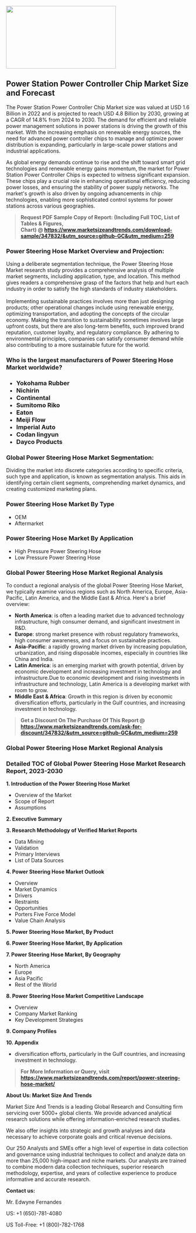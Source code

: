 <p><img class="alignnone size-medium wp-image-20088" src="https://ffe5etoiles.com/wp-content/uploads/2024/12/MST1-300x171.png" alt="" width="300" height="171" /></p><h2>Power Station Power Controller Chip Market Size and Forecast</h2><p>The Power Station Power Controller Chip Market size was valued at USD 1.6 Billion in 2022 and is projected to reach USD 4.8 Billion by 2030, growing at a CAGR of 14.8% from 2024 to 2030. The demand for efficient and reliable power management solutions in power stations is driving the growth of this market. With the increasing emphasis on renewable energy sources, the need for advanced power controller chips to manage and optimize power distribution is expanding, particularly in large-scale power stations and industrial applications.</p><p>As global energy demands continue to rise and the shift toward smart grid technologies and renewable energy gains momentum, the market for Power Station Power Controller Chips is expected to witness significant expansion. These chips play a crucial role in enhancing operational efficiency, reducing power losses, and ensuring the stability of power supply networks. The market's growth is also driven by ongoing advancements in chip technologies, enabling more sophisticated control systems for power stations across various geographies.</p></p><blockquote id="" class=""><strong>Request PDF Sample Copy of Report: (Including Full TOC, List of Tables &amp; Figures, Chart)&nbsp;@&nbsp;<strong><a href="https://www.marketsizeandtrends.com/download-sample/347832/&utm_source=github-GC&utm_medium=259" target="_blank">https://www.marketsizeandtrends.com/download-sample/347832/&utm_source=github-GC&utm_medium=259</a></strong></strong></blockquote><h3 id="" class="">Power Steering Hose Market&nbsp;Overview and Projection:</h3><p id="" class="">Using a deliberate segmentation technique, the Power Steering Hose Market research study provides a comprehensive analysis of multiple market segments, including application, type, and location. This method gives readers a comprehensive grasp of the factors that help and hurt each industry in order to satisfy the high standards of industry stakeholders. <br /> <br />Implementing sustainable practices involves more than just designing products; other operational changes include using renewable energy, optimizing transportation, and adopting the concepts of the circular economy. Making the transition to sustainability sometimes involves large upfront costs, but there are also long-term benefits, such improved brand reputation, customer loyalty, and regulatory compliance. By adhering to environmental principles, companies can satisfy consumer demand while also contributing to a more sustainable future for the world.</p><h3 id="" class="">Who is the largest manufacturers of&nbsp;Power Steering Hose Market worldwide?</h3><h3 class=""><p><ul><li>Yokohama Rubber </li><li> Nichirin </li><li> Continental </li><li> Sumitomo Riko </li><li> Eaton </li><li> Meiji Flow </li><li> Imperial Auto </li><li> Codan lingyun </li><li> Dayco Products</li></ul></p></h3><h3 id="" class="">Global&nbsp;Power Steering Hose Market Segmentation:</h3><p id="" class="">Dividing the market into discrete categories according to specific criteria, such type and application, is known as segmentation analysis. This aids in identifying certain client segments, comprehending market dynamics, and creating customized marketing plans.</p><h3 id="" class="">Power Steering Hose Market&nbsp;By Type</h3><p><p><ul><li>OEM</li><li> Aftermarket</p></li></ul></p></p><h3 id="" class="">Power Steering Hose Market&nbsp;By Application</h3><p class=""><p><ul><li>High Pressure Power Steering Hose</li><li> Low Pressure Power Steering Hose</li></ul></p></p><h3 id="" class="">Global Power Steering Hose Market Regional Analysis</h3><p id="" class="">To conduct a regional analysis of the global Power Steering Hose Market, we typically examine various regions such as North America, Europe, Asia-Pacific, Latin America, and the Middle East &amp; Africa. Here's a brief overview:</p><ul><li><strong>North America</strong>: is often a leading market due to advanced technology infrastructure, high consumer demand, and significant investment in R&amp;D.</li><li><strong>Europe</strong>: strong market presence with robust regulatory frameworks, high consumer awareness, and a focus on sustainable practices.</li><li><strong>Asia-Pacific</strong>: a rapidly growing market driven by increasing population, urbanization, and rising disposable incomes, especially in countries like China and India.</li><li><strong>Latin America</strong>: is an emerging market with growth potential, driven by economic development and increasing investment in technology and infrastructure.Due to economic development and rising investments in infrastructure and technology, Latin America is a developing market with room to grow.</li><li><strong>Middle East &amp; Africa</strong>: Growth in this region is driven by economic diversification efforts, particularly in the Gulf countries, and increasing investment in technology.</li></ul><blockquote id="" class=""><strong>Get a Discount On The Purchase Of This Report @ <strong><a href="https://www.marketsizeandtrends.com/ask-for-discount/347832/&utm_source=github-GC&utm_medium=259" target="_blank">https://www.marketsizeandtrends.com/ask-for-discount/347832/&utm_source=github-GC&utm_medium=259</a></strong></strong></blockquote><h3 id="" class="">Global Power Steering Hose Market Regional Analysis</h3><h3 id="" class="">Detailed TOC of Global Power Steering Hose Market Research Report, 2023-2030</h3><p id="" class=""><strong>1. Introduction of the Power Steering Hose Market</strong></p><ul><li>Overview of the Market</li><li>Scope of Report</li><li>Assumptions</li></ul><p id="" class=""><strong>2. Executive Summary</strong></p><p id="" class=""><strong>3. Research Methodology of Verified Market Reports</strong></p><ul><li>Data Mining</li><li>Validation</li><li>Primary Interviews</li><li>List of Data Sources</li></ul><p id="" class=""><strong>4. Power Steering Hose Market Outlook</strong></p><ul><li>Overview</li><li>Market Dynamics</li><li>Drivers</li><li>Restraints</li><li>Opportunities</li><li>Porters Five Force Model</li><li>Value Chain Analysis</li></ul><p id="" class=""><strong>5. Power Steering Hose Market, By Product</strong></p><p id="" class=""><strong>6. Power Steering Hose Market, By Application</strong></p><p id="" class=""><strong>7. Power Steering Hose Market, By Geography</strong></p><ul><li>North America</li><li>Europe</li><li>Asia Pacific</li><li>Rest of the World</li></ul><p id="" class=""><strong>8. Power Steering Hose Market Competitive Landscape</strong></p><ul><li>Overview</li><li>Company Market Ranking</li><li>Key Development Strategies</li></ul><p id="" class=""><strong>9. Company Profiles</strong></p><p id="" class=""><strong>10. Appendix</strong></p><ul><li>diversification efforts, particularly in the Gulf countries, and increasing investment in technology.</li></ul><blockquote id="" class=""><strong>For More Information or Query, visit <strong><strong><a href="https://www.marketsizeandtrends.com/report/power-steering-hose-market/" target="_blank">https://www.marketsizeandtrends.com/report/power-steering-hose-market/</a></strong></strong></strong></blockquote><p id="" class=""><strong>About Us: Market Size And Trends</strong></p><p id="" class="">Market Size And Trends is a leading Global Research and Consulting firm servicing over 5000+ global clients. We provide advanced analytical research solutions while offering information-enriched research studies.</p><p id="" class="">We also offer insights into strategic and growth analyses and data necessary to achieve corporate goals and critical revenue decisions.</p><p id="" class="">Our 250 Analysts and SMEs offer a high level of expertise in data collection and governance using industrial techniques to collect and analyze data on more than 25,000 high-impact and niche markets. Our analysts are trained to combine modern data collection techniques, superior research methodology, expertise, and years of collective experience to produce informative and accurate research.</p><p id="" class=""><strong>Contact us:</strong></p><p id="" class="">Mr. Edwyne Fernandes</p><p id="" class="">US: +1 (650)-781-4080</p><p id="" class="">US Toll-Free: +1 (800)-782-1768</p>

